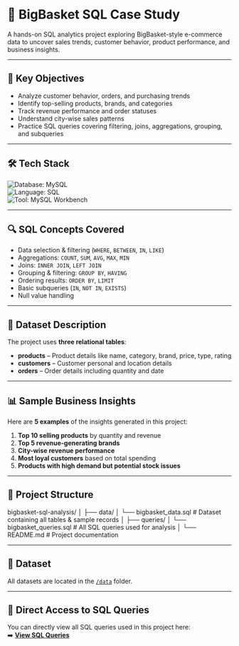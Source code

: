 # 🛒 BigBasket SQL Case Study

A hands-on SQL analytics project exploring BigBasket-style e-commerce data to uncover sales trends, customer behavior, product performance, and business insights.

---

## 🎯 Key Objectives

- Analyze customer behavior, orders, and purchasing trends
- Identify top-selling products, brands, and categories
- Track revenue performance and order statuses
- Understand city-wise sales patterns
- Practice SQL queries covering filtering, joins, aggregations, grouping, and subqueries

---

## 🛠️ Tech Stack

![Database: MySQL](https://img.shields.io/badge/Database-MySQL-00758F?style=for-the-badge&logo=mysql&logoColor=white)  
![Language: SQL](https://img.shields.io/badge/Language-SQL-4B8BBE?style=for-the-badge)  
![Tool: MySQL Workbench](https://img.shields.io/badge/Tool-MySQL%20Workbench-F9A825?style=for-the-badge&logo=mysql&logoColor=white)

---

## 🔍 SQL Concepts Covered

- Data selection & filtering (`WHERE`, `BETWEEN`, `IN`, `LIKE`)
- Aggregations: `COUNT`, `SUM`, `AVG`, `MAX`, `MIN`
- Joins: `INNER JOIN`, `LEFT JOIN`
- Grouping & filtering: `GROUP BY`, `HAVING`
- Ordering results: `ORDER BY`, `LIMIT`
- Basic subqueries (`IN`, `NOT IN`, `EXISTS`)
- Null value handling

---

## 📑 Dataset Description

The project uses **three relational tables**:

- **products** – Product details like name, category, brand, price, type, rating
- **customers** – Customer personal and location details
- **orders** – Order details including quantity and date

---

## 📊 Sample Business Insights

Here are **5 examples** of the insights generated in this project:

1. **Top 10 selling products** by quantity and revenue  
2. **Top 5 revenue-generating brands**  
3. **City-wise revenue performance**  
4. **Most loyal customers** based on total spending  
5. **Products with high demand but potential stock issues**  

---

## 📂 Project Structure

bigbasket-sql-analysis/
│
├── data/
│ └── bigbasket_data.sql # Dataset containing all tables & sample records
│
├── queries/
│ └── bigbasket_queries.sql # All SQL queries used for analysis
│
└── README.md # Project documentation

---

## 📂 Dataset
All datasets are located in the [`/data`](data) folder.

---

## 🔗 Direct Access to SQL Queries
You can directly view all SQL queries used in this project here:  
➡️ **[View SQL Queries](bigbasket_queries.sql)**
